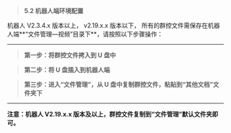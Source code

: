 > **5.2 机器人端环境配置**

机器人 V2.3.4.x 版本以上， v2.19.x.x 版本以下， 所有的群控文件需保存在机器人端**“文件管理—视频”目录下**，请按照以下步骤操作：

---

> **第一步：将群控文件拷入到 U 盘中**

> **第二步：将 U 盘插入到机器人端**

> **第三步：进入“文件管理”，从 U 盘中复制群控文件，粘贴到“其他文档”文件夹下**

---

**注意：机器人 V2.19.x.x 版本及以上，群控文件复制到“文件管理”默认文件夹即可。**

